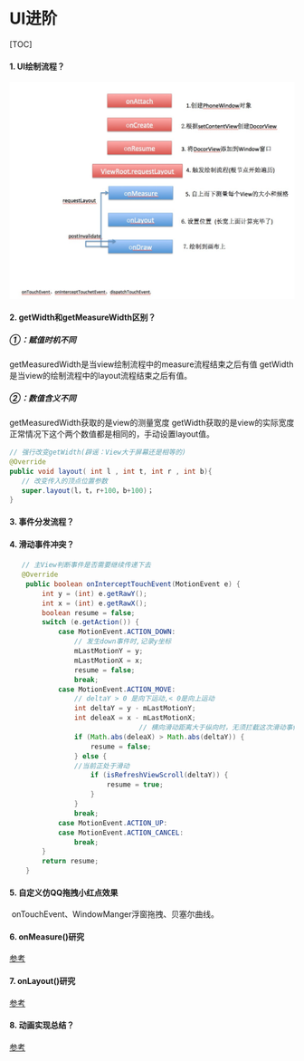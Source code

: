 # UI进阶

[TOC]

#### 1. UI绘制流程？

<img src="images/ui-design.jpg" style="zoom:50%;" />

#### 2. getWidth和getMeasureWidth区别？

##### ①：赋值时机不同

getMeasuredWidth是当view绘制流程中的measure流程结束之后有值
getWidth是当view的绘制流程中的layout流程结束之后有值。

##### ②：数值含义不同

getMeasuredWidth获取的是view的测量宽度
 getWidth获取的是view的实际宽度
 正常情况下这个两个数值都是相同的，手动设置layout值。

```java
// 强行改变getWidth(辟谣：View大于屏幕还是相等的)
@Override
public void layout( int l , int t, int r , int b){
   // 改变传入的顶点位置参数
   super.layout(l，t，r+100，b+100)；
}
```

#### 3. 事件分发流程？

#### 4. 滑动事件冲突？

```java
   // 主View判断事件是否需要继续传递下去
   @Override
    public boolean onInterceptTouchEvent(MotionEvent e) {
        int y = (int) e.getRawY();
        int x = (int) e.getRawX();
        boolean resume = false;
        switch (e.getAction()) {
            case MotionEvent.ACTION_DOWN:
                // 发生down事件时,记录y坐标
                mLastMotionY = y;
                mLastMotionX = x;
                resume = false;
                break;
            case MotionEvent.ACTION_MOVE:
                // deltaY > 0 是向下运动,< 0是向上运动
                int deltaY = y - mLastMotionY;
                int deleaX = x - mLastMotionX;
								// 横向滑动距离大于纵向时，无须拦截这次滑动事件，滑动事件会传递到下一层的view，也就是这里的轮播图控件，这样横向滑动轮播图的时候，PullToRefreshView就不会有下拉的动作了。
                if (Math.abs(deleaX) > Math.abs(deltaY)) {
                    resume = false;
                } else {
                //当前正处于滑动
                    if (isRefreshViewScroll(deltaY)) {
                        resume = true;
                    }
                }
                break;
            case MotionEvent.ACTION_UP:
            case MotionEvent.ACTION_CANCEL:
                break;
        }
        return resume;
    }
```

#### 5. 自定义仿QQ拖拽小红点效果

​	onTouchEvent、WindowManger浮窗拖拽、贝塞尔曲线。

#### 6. onMeasure()研究

[参考](https://blog.csdn.net/weixin_42477338/article/details/105979515)

#### 7. onLayout()研究

[参考](https://www.jianshu.com/p/da4e77fd0cfe)

#### 8. 动画实现总结？

[参考](https://www.jianshu.com/p/420629118c10)

